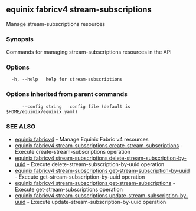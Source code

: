 ## equinix fabricv4 stream-subscriptions

Manage stream-subscriptions resources

### Synopsis

Commands for managing stream-subscriptions resources in the API

### Options

```
  -h, --help   help for stream-subscriptions
```

### Options inherited from parent commands

```
      --config string   config file (default is $HOME/equinix/equinix.yaml)
```

### SEE ALSO

* [equinix fabricv4](equinix_fabricv4.md)	 - Manage Equinix Fabric v4 resources
* [equinix fabricv4 stream-subscriptions create-stream-subscriptions](equinix_fabricv4_stream-subscriptions_create-stream-subscriptions.md)	 - Execute create-stream-subscriptions operation
* [equinix fabricv4 stream-subscriptions delete-stream-subscription-by-uuid](equinix_fabricv4_stream-subscriptions_delete-stream-subscription-by-uuid.md)	 - Execute delete-stream-subscription-by-uuid operation
* [equinix fabricv4 stream-subscriptions get-stream-subscription-by-uuid](equinix_fabricv4_stream-subscriptions_get-stream-subscription-by-uuid.md)	 - Execute get-stream-subscription-by-uuid operation
* [equinix fabricv4 stream-subscriptions get-stream-subscriptions](equinix_fabricv4_stream-subscriptions_get-stream-subscriptions.md)	 - Execute get-stream-subscriptions operation
* [equinix fabricv4 stream-subscriptions update-stream-subscription-by-uuid](equinix_fabricv4_stream-subscriptions_update-stream-subscription-by-uuid.md)	 - Execute update-stream-subscription-by-uuid operation


